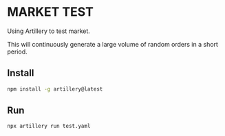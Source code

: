 # MARKET TEST

Using Artillery to test market.

This will continuously generate a large volume of random orders in a short period.

## Install

```bash
npm install -g artillery@latest
```

## Run

```bash
npx artillery run test.yaml
```
